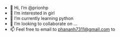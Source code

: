 - 👋 Hi, I’m @prionhp
- 👀 I’m interested in girl
- 🌱 I’m currently learning python
- 💞️ I’m looking to collaborate on ...
- 📫 Feel free to email to phananh7311@gmail.com to

<!---
prionhp/prionhp is a ✨ special ✨ repository because its `README.md` (this file) appears on your GitHub profile.
You can click the Preview link to take a look at your changes.
--->
